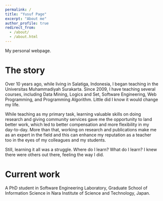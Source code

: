 ```yaml
---
permalink: /
title: "Yusuf Page"
excerpt: "About me"
author_profile: true
redirect_from: 
  - /about/
  - /about.html
---
```


My personal webpage.

The story
======

Over 10 years ago, while living in Salatiga, Indonesia, I began teaching in the Universitas Muhammadiyah Surakarta. Since 2009, I have teaching several courses, including Data Mining, Logics and Set, Software Engineering, Web Programming, and Programming Algorithm. Little did I know it would change my life.

While teaching as my primary task, learning valuable skills on doing research and giving community services gave me the opportunity to land better work, which led to better compensation and more flexibility in my day-to-day. More than that, working on research and publications make me as an expert in the field and this can enhance my reputation as a teacher too in the eyes of my colleagues and my students. 

Still, learning it all was a struggle. Where do I learn? What do I learn? I knew there were others out there, feeling the way I did.

Current work
======
A PhD student in Software Engineering Laboratory, Graduate School of Information Science in Nara Institute of Science and Technology, Japan.
